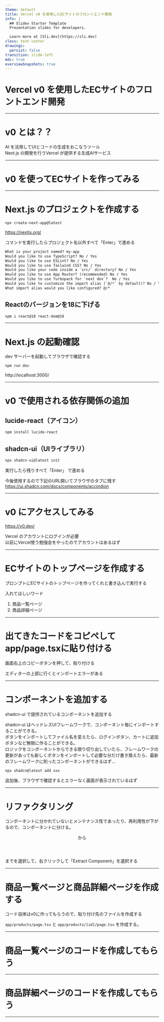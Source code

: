 ```yaml
---
theme: default
title: Vercel v0 を使用したECサイトのフロントエンド開発 
info: |
  ## Slidev Starter Template
  Presentation slides for developers.

  Learn more at [Sli.dev](https://sli.dev)
class: text-center
drawings:
  persist: false
transition: slide-left
mdc: true
overviewSnapshots: true
---
```


# Vercel v0 を使用したECサイトのフロントエンド開発

---

# v0 とは？？

AI を活用してUIとコードの生成をおこなうツール  
Next.js の開発を行うVercel が提供する生成AIサービス  

---

# v0 を使ってECサイトを作ってみる

---

# Next.js のプロジェクトを作成する

```bash
npx create-next-app@latest
```

https://nextjs.org/

コマンドを実行したらプロジェクト名以外すべて「Enter」で進める

```txt
What is your project named? my-app
Would you like to use TypeScript? No / Yes
Would you like to use ESLint? No / Yes
Would you like to use Tailwind CSS? No / Yes
Would you like your code inside a `src/` directory? No / Yes
Would you like to use App Router? (recommended) No / Yes
Would you like to use Turbopack for `next dev`?  No / Yes
Would you like to customize the import alias (`@/*` by default)? No / Yes
What import alias would you like configured? @/*
```

## Reactのバージョンを18に下げる

```bash
npm i react@18 react-dom@18
```

---

# Next.js の起動確認

dev サーバーを起動してブラウザで確認する

```bash
npm run dev
```

http://localhost:3000/

---

# v0 で使用される依存関係の追加

## lucide-react（アイコン）

```bash
npm install lucide-react
```


## shadcn-ui（UIライブラリ）

```bash
npx shadcn-ui@latest init
```

実行したら残りすべて「Enter」 で進める  

今後使用するので下記のURL開いてブラウザのタブに残す  
https://ui.shadcn.com/docs/components/accordion

---

# v0 にアクセスしてみる

https://v0.dev/

Vercel のアカウントにログインが必要  
以前にVercel使う勉強会をやったのでアカウントはあるはず  

---

# ECサイトのトップページを作成する

プロンプトにECサイトのトップページを作ってくれと書き込んで実行する

入れてほしいワード
1. 商品一覧ページ
2. 商品詳細ページ

--- 

# 出てきたコードをコピペしてapp/page.tsxに貼り付ける

画面右上のコピーボタンを押して、貼り付ける

エディターの上部に行くとインポートエラーがある

---

# コンポーネントを追加する

shadcn-ui で提供されているコンポーネントを追加する

shadcn-ui はヘッドレスUIフレームワークで、コンポーネント毎にインポートすることができる。  
ボタンをインポートしてファイル名を変えたら、ログインボタン、カートに追加ボタンなど無限に作ることができる。   
ロジックをコンポーネントからできる限り切り出していたら、フレームワークの更新があっても新しくボタンをインポートして必要な分だけ書き換えたら、最新のフレームワークに則ったコンポーネントができるはず...


```bash
npx shadcn@latest add xxx
```

追加後、ブラウザで確認するとエラーなく画面が表示されているはず

---

# リファクタリング
コンポーネントに分かれていないとメンテナンス性であったり、再利用性が下がるので、コンポーネントに分ける。

<header>から</header>までを選択して、右クリックして「Extract Component」を選択する

---

# 商品一覧ページと商品詳細ページを作成する

コード自体はv0に作ってもらうので、貼り付け先のファイルを作成する

`app/products/page.tsx` と `app/products/[id]/page.tsx` を作成する。

---

# 商品一覧ページのコードを作成してもらう

---

# 商品詳細ページのコードを作成してもらう

---

